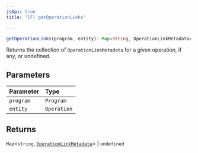 ```yaml
---
jsApi: true
title: "[F] getOperationLinks"

---
```

```ts
getOperationLinks(program, entity): Map<string, OperationLinkMetadata> | undefined
```

Returns the collection of `OperationLinkMetadata` for a given operation, if any, or undefined.

## Parameters

| Parameter | Type |
| :------ | :------ |
| `program` | `Program` |
| `entity` | `Operation` |

## Returns

`Map`<`string`, [`OperationLinkMetadata`](../interfaces/OperationLinkMetadata.md)\> \| `undefined`
